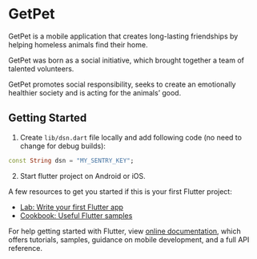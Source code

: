 # GetPet

GetPet is a mobile application that creates long-lasting friendships by helping homeless animals find their home.

GetPet was born as a social initiative, which brought together a team of talented volunteers.

GetPet promotes social responsibility, seeks to create an emotionally healthier society and is acting for the animals’ good.

## Getting Started

1. Create `lib/dsn.dart` file locally and add following code (no need to change for debug builds):
```dart
const String dsn = "MY_SENTRY_KEY";
```
2. Start flutter project on Android or iOS. 


A few resources to get you started if this is your first Flutter project:

- [Lab: Write your first Flutter app](https://flutter.io/docs/get-started/codelab)
- [Cookbook: Useful Flutter samples](https://flutter.io/docs/cookbook)

For help getting started with Flutter, view 
[online documentation](https://flutter.io/docs), which offers tutorials, 
samples, guidance on mobile development, and a full API reference.
